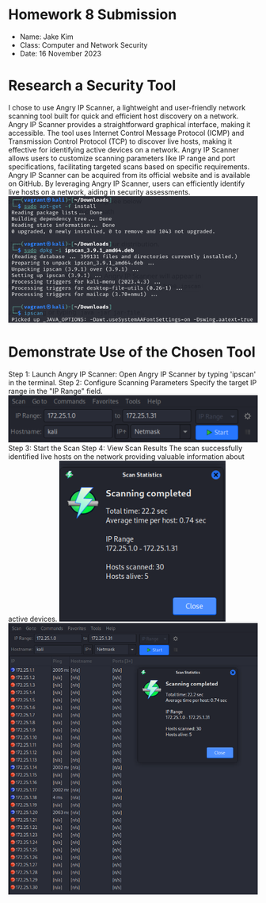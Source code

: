 # **Homework 8 Submission**

- Name: Jake Kim
- Class: Computer and Network Security
- Date: 16 November 2023

# Research a Security Tool
I chose to use Angry IP Scanner, a lightweight and user-friendly network scanning tool built for quick and efficient host discovery on a network. Angry IP Scanner provides a straightforward graphical interface, making it accessible. The tool uses Internet Control Message Protocol (ICMP) and Transmission Control Protocol (TCP) to discover live hosts, making it effective for identifying active devices on a network. Angry IP Scanner allows users to customize scanning parameters like IP range and port specifications, facilitating targeted scans based on specific requirements. Angry IP Scanner can be acquired from its official website and is available on GitHub. By leveraging Angry IP Scanner, users can efficiently identify live hosts on a network, aiding in security assessments. 
![screenshot](Angry4.png)
# Demonstrate Use of the Chosen Tool
Step 1: Launch Angry IP Scanner:
Open Angry IP Scanner by typing 'ipscan' in the terminal.
Step 2: Configure Scanning Parameters
Specify the target IP range in the "IP Range" field.
![screenshot](Angry1.png)
Step 3: Start the Scan
Step 4: View Scan Results
The scan successfully identified live hosts on the network providing valuable information about active devices. 
![screenshot](Angry2.png)
![screenshot](Angry3.png)
